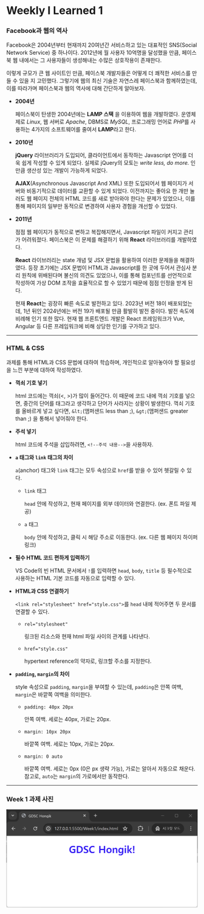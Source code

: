 # Weekly I Learned 1

### Facebook과 웹의 역사

Facebook은 2004년부터 현재까지 20여년간 서비스하고 있는 대표적인 SNS(Social Network Service) 중 하나이다. 2012년에 월 사용자 10억명을 달성했을 만큼, 페이스북 웹 내에서는 그 사용자들이 생성해내는 수많은 상호작용이 존재한다.

이렇게 규모가 큰 웹 사이트인 만큼, 페이스북 개발자들은 어떻게 더 쾌적한 서비스를 만들 수 있을 지 고민했다. 그렇기에 웹의 최신 기술은 자연스레 페이스북과 함께하였는데, 이를 따라가며 페이스북과 웹의 역사에 대해 간단하게 알아보자.

- **2004년**

    페이스북이 탄생한 2004년에는 **LAMP 스택** 을 이용하여 웹을 개발하였다. 운영체제로 *Linux*, 웹 서버로 *Apache*, DBMS로 *MySQL*, 프로그래밍 언어로 *PHP*를 사용하는 4가지의 소프트웨어를 줄여서 **LAMP**라고 한다.

- **2010년**

    **jQuery** 라이브러리가 도입되어, 클라이언트에서 동작하는 Javascript 언어를 더욱 쉽게 작성할 수 있게 되었다. 실제로 jQuery의 모토는 *write less, do more.* 인 만큼 생산성 있는 개발이 가능하게 되었다.

    **AJAX**(Asynchronous Javascript And XML) 또한 도입되어서 웹 페이지가 서버와 비동기적으로 데이터를 교환할 수 있게 되었다. 이전까지는 좋아요 한 개만 눌러도 웹 페이지 전체의 HTML 코드를 새로 받아와야 한다는 문제가 있었으나, 이를 통해 페이지의 일부만 동적으로 변경하여 사용자 경험을 개선할 수 있었다.

- **2011년**

    점점 웹 페이지가 동적으로 변하고 복잡해지면서, Javascript 파일이 커지고 관리가 어려워졌다. 페이스북은 이 문제를 해결하기 위해 **React** 라이브러리를 개발하였다.

    **React** 라이브러리는 state 개념 및 JSX 문법을 활용하여 이러한 문제들을 해결하였다. 등장 초기에는 JSX 문법이 HTML과 Javascript를 한 곳에 두어서 관심사 분리 원칙에 위배된다며 불신의 의견도 있었으나, 이를 통해 컴포넌트를 선언적으로 작성하여 가상 DOM 조작을 효율적으로 할 수 있었기 때문에 점점 인정을 받게 된다.

    현재 **React**는 굉장히 빠른 속도로 발전하고 있다. 2023년 버전 18이 배포되었는데, 1년 뒤인 2024년에는 버전 19가 배포될 만큼 활발히 발전 중이다. 발전 속도에 비례해 인기 또한 많다. 현재 웹 프론트엔드 개발은 React 프레임워크가 Vue, Angular 등 다른 프레임워크에 비해 상당한 인기를 구가하고 있다.

---

### HTML & CSS

과제를 통해 HTML과 CSS 문법에 대하여 학습하며, 개인적으로 알아놓아야 할 필요성을 느낀 부분에 대하여 작성하였다.

- **꺽쇠 기호 넣기**

    html 코드에는 꺽쇠(<, >)가 많이 들어간다. 이 때문에 코드 내에 꺽쇠 기호를 넣으면, 중간의 단어를 태그라고 생각하고 단어가 사라지는 상황이 발생한다. 꺽쇠 기호를 올바르게 넣고 싶다면, `&lt;`(앰퍼샌드 less than ;), `&gt;`(앰퍼샌드 greater than ;) 을 통해서 넣어줘야 한다.

- **주석 넣기**

    html 코드에 주석을 삽입하려면, `<!--주석 내용-->`을 사용하자.

- **`a` 태그와 `link` 태그의 차이**

    `a`(anchor) 태그와 `link` 태그는 모두 속성으로 `href`를 받을 수 있어 헷갈릴 수 있다.

    - `link` 태그
        
        `head` 안에 작성하고, 현재 페이지를 외부 데이터와 연결한다. (ex. 폰트 파일 제공)

    - `a` 태그
        
        `body` 안에 작성하고, 클릭 시 해당 주소로 이동한다. (ex. 다른 웹 페이지 하이퍼링크)

- **필수 HTML 코드 편하게 입력하기**

    VS Code의 빈 HTML 문서에서 `!`를 입력하면 `head`, `body`, `title` 등 필수적으로 사용하는 HTML 기본 코드를 자동으로 입력할 수 있다.

- **HTML과 CSS 연결하기**

    `<link rel="stylesheet" href="style.css">`를 `head` 내에 적어주면 두 문서를 연결할 수 있다.

    - `rel="stylesheet"`
    
        링크된 리소스와 현재 html 파일 사이의 관계를 나타낸다. 

    - `href="style.css"`
    
        hypertext reference의 약자로, 링크할 주소를 지정한다.

- **`padding`, `margin`의 차이**

    style 속성으로 `padding`, `margin`을 부여할 수 있는데, `padding`은 안쪽 여백, `margin`은 바깥쪽 여백을 의미한다.

    - `padding: 40px 20px`

        안쪽 여백. 세로는 40px, 가로는 20px.

    - `margin: 10px 20px`

        바깥쪽 여백. 세로는 10px, 가로는 20px.

    - `margin: 0 auto`

        바깥쪽 여백. 세로는 0px (0은 px 생략 가능), 가로는 알아서 자동으로 채운다. 참고로, `auto`는 `margin`의 가로에서만 동작한다.

---

### Week 1 과제 사진

![Week 1 과제 사진](./result.png)
